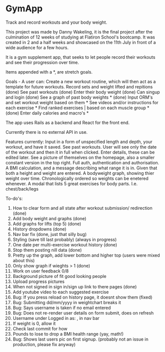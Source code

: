 # GymApp
Track and record workouts and your body weight.

This project was made by Danny Wakeling, it is the final project after the culmination of 12 weeks of studying at Flatiron School's bootcamp. It was created in 2 and a half weeks and showcased on the 11th July in front of a wide audience for a few hours.

It is a gym supplement app, that seeks to let people record their workouts and see their progression over time. 

Items appended with a *, are stretch goals. 

Goals - A user can:
Create a new workout routine, which will then act as a template for future workouts.
Record sets and weight lifted and repitions (done)
See past workouts (done)
Enter their body weight (done)
Can singup and login (done)
See a graph of past body weights * (done)
Input ORM's and set workout weight based on them *
See videos and/or instructions for each exercise *
Find ranked exercises | based on each muscle group * (done)
Enter daily calories and macro's *

The app uses Rails as a backend and React for the front end. 

Currently there is no external API in use.

Features currently: 
Input in a form of unspecified length and depth, your workout, and have it saved. 
See past workouts. User will see only the date of the workout and then it in full when clicked.
Enter details, these can be edited later. 
See a picture of themselves on the homepage, also a smaller constant version in the top right.
Full auth, authentication and authorisation. 
A BMI calculation, and a message describing what range it is in. Given that both a height and weight are entered.
A bodyweight graph, showing thier weight over time. Chronologically ordered so weights can be enetered whenever.
A modal that lists 5 great exercises for body parts. I.e. chest/back/legs 


To-do's: 
1. How to clear form and all state after workout submission/ redirection (done)
2. Add body weight and graphs (done) 
3. Add graphs for lifts (top 5) (done)
4. History dropdowns (done)
5. Nav bar fix (done, just that silly bug)
6. Styling (save till last probably) (always in progress)
7. One date per multi-exercise workout history (done)
8. Stop them posting nill data (done)
9. Pretty up the graph, add lower bottom and higher top (users were mixed about this)
10. Only show graph if wieghts > 1 (done)
11. Work on user feedback 0/8
12. Background picture of fit good looking people
13. Upload progress pictures
14. When not signed in sign in/sign up link to there pages (done)
15. Add youtube video to each suggested exercise
16. Bug: If you press reload on history page, it doesnt show them (fixed)
17. Bug: Submitting dd/mm/yyyy in weightchart breaks it
18. Bug: Says username is taken if no email entered
19. Bug: Does not re-render user details on form submit, does on refresh
20. Username under Logged in as: , in nav bar
21. If weight is 0, allow it
22. Check last commit for how 
23. Pounds to lose to drop a BMI health range (yay, math!)
24. Bug: Shows last users pic on first signup. (probably not an issue in production, please fix anyway) 
